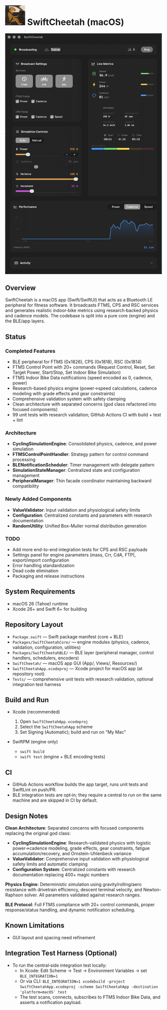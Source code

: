 # <img src="swiftcheetah_icon.png" alt="SwiftCheetah Icon" width="64" height="64"> SwiftCheetah (macOS)

![SwiftCheetah App](swiftcheetah.png)

## Overview

SwiftCheetah is a macOS app (Swift/SwiftUI) that acts as a Bluetooth LE peripheral for fitness software. It broadcasts FTMS, CPS and RSC services and generates realistic indoor‑bike metrics using research‑backed physics and cadence models. The codebase is split into a pure core (engine) and the BLE/app layers.

## Status

### Completed Features

- BLE peripheral for FTMS (0x1826), CPS (0x1818), RSC (0x1814)
- FTMS Control Point with 20+ commands (Request Control, Reset, Set Target Power, Start/Stop, Set Indoor Bike Simulation)
- FTMS Indoor Bike Data notifications (speed encoded as 0, cadence, power)
- Research-based physics engine (power→speed calculations, cadence modeling with grade effects and gear constraints)
- Comprehensive validation system with safety clamping
- Clean architecture with separated concerns (god class refactored into focused components)
- 99 unit tests with research validation; GitHub Actions CI with build + test + lint

### Architecture

- **CyclingSimulationEngine**: Consolidated physics, cadence, and power simulation
- **FTMSControlPointHandler**: Strategy pattern for control command processing
- **BLENotificationScheduler**: Timer management with delegate pattern
- **SimulationStateManager**: Centralized state and configuration management
- **PeripheralManager**: Thin facade coordinator maintaining backward compatibility

### Newly Added Components

- **ValueValidator**: Input validation and physiological safety limits
- **Configuration**: Centralized constants and parameters with research documentation
- **RandomUtility**: Unified Box-Muller normal distribution generation

### TODO

- Add more end-to-end integration tests for CPS and RSC payloads
- Settings panel for engine parameters (mass, Crr, CdA, FTP), export/import configuration
- Error handling standardization
- Dead code elimination
- Packaging and release instructions

## System Requirements

- macOS 26 (Tahoe) runtime
- Xcode 26+ and Swift 6+ for building

## Repository Layout

- `Package.swift` — Swift package manifest (core + BLE)
- `Packages/SwiftCheetahCore/` — engine modules (physics, cadence, validation, configuration, utilities)
- `Packages/SwiftCheetahBLE/` — BLE layer (peripheral manager, control handlers, schedulers, encoders)
- `SwiftCheetah/` — macOS app GUI (App/, Views/, Resources/)
- `SwiftCheetahApp.xcodeproj` — Xcode project for macOS app (at repository root)
- `Tests/` — comprehensive unit tests with research validation, optional integration test harness

## Build and Run

- Xcode (recommended)
  1. Open `SwiftCheetahApp.xcodeproj`
  2. Select the `SwiftCheetahApp` scheme
  3. Set Signing (Automatic); build and run on "My Mac"

- SwiftPM (engine only)
  - `swift build`
  - `swift test` (engine + BLE encoding tests)

## CI

- GitHub Actions workflow builds the app target, runs unit tests and SwiftLint on push/PR.
- BLE integration tests are opt‑in; they require a central to run on the same machine and are skipped in CI by default.

## Design Notes

**Clean Architecture**: Separated concerns with focused components replacing the original god class:

- **CyclingSimulationEngine**: Research-validated physics with logistic power→cadence modeling, grade effects, gear constraints, fatigue accumulation/recovery, and Ornstein-Uhlenbeck variance
- **ValueValidator**: Comprehensive input validation with physiological safety limits and automatic clamping
- **Configuration System**: Centralized constants with research documentation replacing 400+ magic numbers

**Physics Engine**: Deterministic simulation using gravity/rolling/aero resistance with drivetrain efficiency, descent terminal velocity, and Newton-Raphson solver. All parameters validated against research ranges.

**BLE Protocol**: Full FTMS compliance with 20+ control commands, proper response/status handling, and dynamic notification scheduling.

## Known Limitations

- GUI layout and spacing need refinement

## Integration Test Harness (Optional)

- To run the central‑side integration test locally:
  - In Xcode: Edit Scheme → Test → Environment Variables → set `BLE_INTEGRATION=1`
  - Or via CLI: `BLE_INTEGRATION=1 xcodebuild -project SwiftCheetahApp.xcodeproj -scheme SwiftCheetahApp -destination 'platform=macOS' test`
  - The test scans, connects, subscribes to FTMS Indoor Bike Data, and asserts a notification payload.
